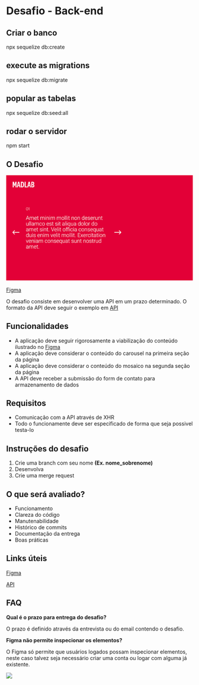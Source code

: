 # Desafio - Back-end

## Criar o banco
npx sequelize db:create

## execute as migrations
npx sequelize db:migrate

## popular as tabelas
npx sequelize db:seed:all


## rodar o servidor
npm start

## O Desafio

![](home.png)

[Figma](https://www.figma.com/file/TFEljOPck192pX1sgPDmFh/Teste-Front)

O desafio consiste em desenvolver uma API em um prazo determinado. O formato da API deve seguir o exemplo em [API](/api)

## Funcionalidades

- A aplicação deve seguir rigorosamente a viabilização do conteúdo ilustrado no [Figma](https://www.figma.com/file/TFEljOPck192pX1sgPDmFh/Teste-Front)
- A aplicação deve considerar o conteúdo do carousel na primeira seção da página
- A aplicação deve considerar o conteúdo do mosaico na segunda seção da página
- A API deve receber a submissão do form de contato para armazenamento de dados

## Requisitos

- Comunicação com a API através de XHR
- Todo o funcionamente deve ser especificado de forma que seja possivel testa-lo

## Instruções do desafio

1. Crie uma branch com seu nome **(Ex. nome_sobrenome)**
2. Desenvolva
3. Crie uma merge request

## O que será avaliado?

- Funcionamento
- Clareza do código
- Manutenabilidade
- Histórico de commits
- Documentação da entrega
- Boas práticas

## Links úteis

[Figma](https://www.figma.com/file/TFEljOPck192pX1sgPDmFh/Teste-Front)

[API](/api)

## FAQ

**Qual é o prazo para entrega do desafio?**

O prazo é definido através da entrevista ou do email contendo o desafio.

**Figma não permite inspecionar os elementos?**

O Figma só permite que usuários logados possam inspecionar elementos, neste caso talvez seja necessário criar uma conta ou logar com alguma já existente.

![](https://media.giphy.com/media/CpgNjk2E54p7W/giphy.gif)
